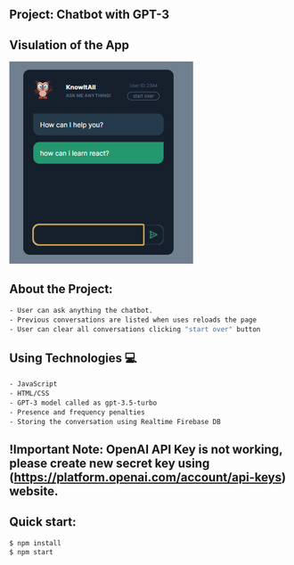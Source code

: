 ## Project: Chatbot with GPT-3

## Visulation of the App

![image](./chatbot.png)

## About the Project:
```bash
- User can ask anything the chatbot.
- Previous conversations are listed when uses reloads the page
- User can clear all conversations clicking "start over" button
```

## Using Technologies 💻
```bash
- JavaScript
- HTML/CSS
- GPT-3 model called as gpt-3.5-turbo
- Presence and frequency penalties
- Storing the conversation using Realtime Firebase DB
```

## !Important Note: OpenAI API Key is not working, please create new secret key using (https://platform.openai.com/account/api-keys) website.

## Quick start:

```
$ npm install
$ npm start
````

